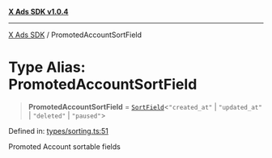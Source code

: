 [**X Ads SDK v1.0.4**](../README.md)

***

[X Ads SDK](../globals.md) / PromotedAccountSortField

# Type Alias: PromotedAccountSortField

> **PromotedAccountSortField** = [`SortField`](SortField.md)\<`"created_at"` \| `"updated_at"` \| `"deleted"` \| `"paused"`\>

Defined in: [types/sorting.ts:51](https://github.com/kage1020/x-ads-sdk/blob/main/src/types/sorting.ts#L51)

Promoted Account sortable fields
